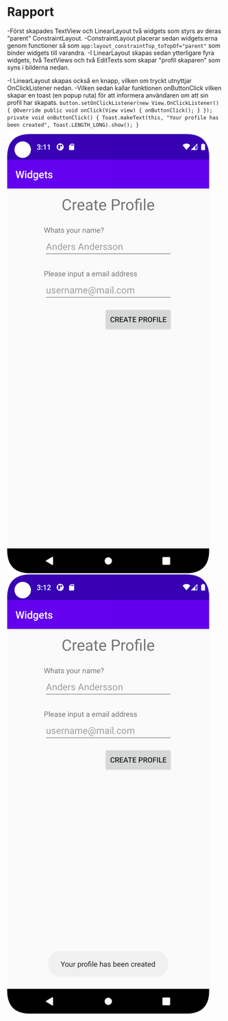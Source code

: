 
# Rapport

-Först skapades TextView och LinearLayout två widgets som styrs av deras "parent" ConstraintLayout.
-ConstraintLayout placerar sedan widgets:erna genom functioner så som ``app:layout_constraintTop_toTopOf="parent"`` som binder widgets till varandra.
-I LinearLayout skapas sedan ytterligare fyra widgets, två TextViews och två EditTexts som skapar "profil skaparen" som syns i bilderna nedan. 

-I LinearLayout skapas också en knapp, vilken om tryckt utnyttjar OnClickListener nedan.
-Vilken sedan kallar funktionen onButtonClick vilken skapar en toast (en popup ruta) för att informera användaren om att sin profil har skapats. 
``
button.setOnClickListener(new View.OnClickListener() {
    @Override
    public void onClick(View view) {
        onButtonClick();
    }
});
private void onButtonClick() {
    Toast.makeText(this, "Your profile has been created", Toast.LENGTH_LONG).show();
}
``

![](Screenshot_Result.png)
![](Screenshot_Toast.png)